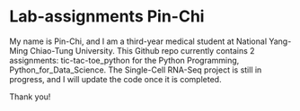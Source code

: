 # Lab-assignments Pin-Chi
My name is Pin-Chi, and I am a third-year medical student at National Yang-Ming Chiao-Tung University. This Github repo currently contains 2 assignments: tic-tac-toe_python for the Python Programming, Python_for_Data_Science. The Single-Cell RNA-Seq project is still in progress, and I will update the code once it is completed.

Thank you!
